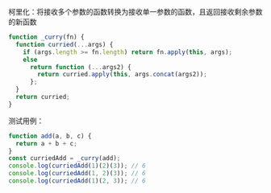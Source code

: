柯里化：将接收多个参数的函数转换为接收单一参数的函数，且返回接收剩余参数的新函数

```JavaScript
function _curry(fn) {
  function curried(...args) {
    if (args.length >= fn.length) return fn.apply(this, args);
    else
      return function (...args2) {
        return curried.apply(this, args.concat(args2));
      };
  }
  return curried;
}
```

测试用例：

```js
function add(a, b, c) {
  return a + b + c;
}
const curriedAdd = _curry(add);
console.log(curriedAdd(1)(2)(3)); // 6
console.log(curriedAdd(1, 2)(3)); // 6
console.log(curriedAdd(1)(2, 3)); // 6
```

